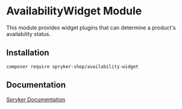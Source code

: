 # AvailabilityWidget Module

This module provides widget plugins that can determine a product's availability status.

## Installation

```
composer require spryker-shop/availability-widget
```

## Documentation

[Spryker Documentation](https://academy.spryker.com)
